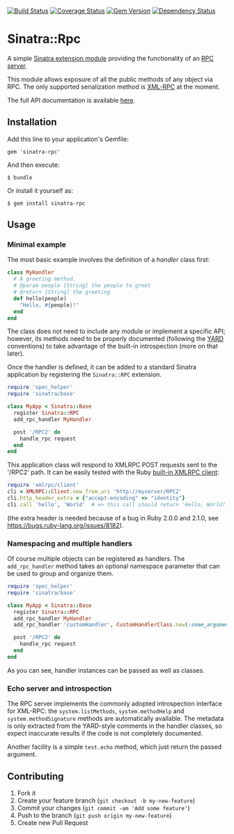 [![Build Status](https://travis-ci.org/bcandrea/sinatra-rpc.png?branch=master)](https://travis-ci.org/bcandrea/sinatra-rpc)
[![Coverage Status](https://coveralls.io/repos/bcandrea/sinatra-rpc/badge.png)](https://coveralls.io/r/bcandrea/sinatra-rpc)
[![Gem Version](https://badge.fury.io/rb/sinatra-rpc.png)](http://badge.fury.io/rb/sinatra-rpc)
[![Dependency Status](https://gemnasium.com/bcandrea/sinatra-rpc.png)](https://gemnasium.com/bcandrea/sinatra-rpc)

# Sinatra::Rpc

A simple [Sinatra extension module](http://www.sinatrarb.com/extensions.html) providing the functionality of an 
[RPC server](http://wikipedia.org/wiki/Remote_procedure_call).

This module allows exposure of all the public methods of any object via RPC. The only supported serialization 
method is [XML-RPC](http://wikipedia.org/wiki/XML-RPC) at the moment.

The full API documentation is available [here](http://rubydoc.info/github/bcandrea/sinatra-rpc/master/frames).

## Installation

Add this line to your application's Gemfile:

    gem 'sinatra-rpc'

And then execute:

    $ bundle

Or install it yourself as:

    $ gem install sinatra-rpc

## Usage

### Minimal example

The most basic example involves the definition of a _handler_ class first:

```ruby
class MyHandler
  # A greeting method.
  # @param people [String] the people to greet
  # @return [String] the greeting
  def hello(people)
    "Hello, #{people}!"
  end
end
```

The class does not need to include any module or implement a specific API; however, its methods need to be 
properly documented (following the [YARD](http://yardoc.org) conventions) to take advantage of the built-in 
introspection (more on that later).

Once the handler is defined, it can be added to a standard Sinatra application by registering the 
`Sinatra::RPC` extension.

```ruby
require 'spec_helper'
require 'sinatra/base'

class MyApp < Sinatra::Base
  register Sinatra::RPC
  add_rpc_handler MyHandler

  post '/RPC2' do
    handle_rpc request
  end
end
```

This application class will respond to XMLRPC POST requests sent to the '/RPC2' path. It can be easily tested
with the Ruby [built-in XMLRPC client](http://www.ruby-doc.org/stdlib/libdoc/xmlrpc/rdoc/XMLRPC/Client.html):

```ruby
require 'xmlrpc/client'
cli = XMLRPC::Client.new_from_uri 'http://myserver/RPC2'
cli.http_header_extra = {"accept-encoding" => "identity"}
cli.call 'hello', 'World'  # => this call should return 'Hello, World!'
```

(the extra header is needed because of a bug in Ruby 2.0.0 and 2.1.0, see https://bugs.ruby-lang.org/issues/8182).

### Namespacing and multiple handlers

Of course multiple objects can be registered as handlers. The `add_rpc_handler` method takes an optional 
namespace parameter that can be used to group and organize them.

```ruby
require 'spec_helper'
require 'sinatra/base'

class MyApp < Sinatra::Base
  register Sinatra::RPC
  add_rpc_handler MyHandler
  add_rpc_handler 'customHandler', CustomHandlerClass.new(:some_argument)

  post '/RPC2' do
    handle_rpc request
  end
end
```

As you can see, handler instances can be passed as well as classes. 

### Echo server and introspection

The RPC server implements the commonly adopted introspection interface for XML-RPC: the `system.listMethods`, 
`system.methodHelp` and `system.methodSignature` methods are automatically available. The metadata is only extracted
from the YARD-style comments in the handler classes, so expect inaccurate results if the code is not completely
documented.

Another facility is a simple `test.echo` method, which just return the passed argument.

## Contributing

1. Fork it
2. Create your feature branch (`git checkout -b my-new-feature`)
3. Commit your changes (`git commit -am 'Add some feature'`)
4. Push to the branch (`git push origin my-new-feature`)
5. Create new Pull Request
